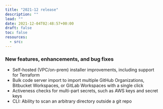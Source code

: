 ```yaml
---
title: "2021-12 release"
description: ""
lead: ""
date: 2021-12-04T02:48:57+00:00
draft: false
toc: false
resources:
  - src:
---
```


### New features, enhancements, and bug fixes

- Self-hosted (VPC/on-prem) installer improvements, including support for Terraform
- Bulk code server import to import multiple GitHub Organizations, Bitbucket Workspaces, or GitLab Workspaces with a single click
- Activeness checks for multi-part secrets, such as AWS keys and secret keys
- CLI: Ability to scan an arbitrary directory outside a git repo
